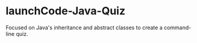 # launchCode-Java-Quiz
Focused on Java's inheritance and abstract classes to create a command-line quiz.
